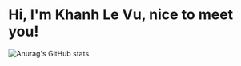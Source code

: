 # Hi, I'm Khanh Le Vu, nice to meet you!
![Anurag's GitHub stats](https://github-readme-stats.vercel.app/api?username=vulekhanh&show_icons=true&theme=aura)





